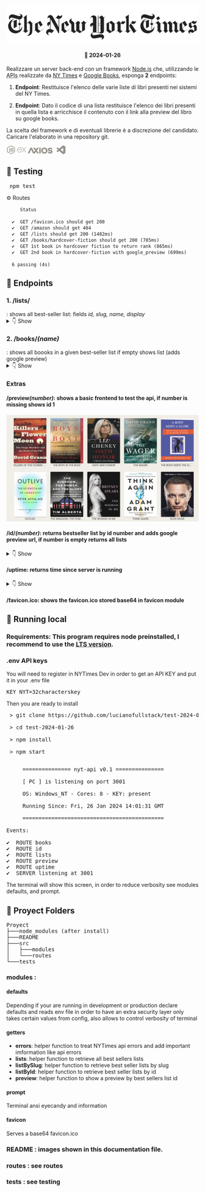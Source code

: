 <p align="center">
<img src="./README/nytimes.svg">
</p>
<h4 align="center">📅 2024-01-26</h4>
<p align="justify">Realizzare un server back-end con un framework <a href="https://nodejs.org/en">Node.js</a> che, utilizzando le <abbr title="application programming interface">APIs</abbr> realizzate da <a href="https://developer.nytimes.com/apis">NY Times</a> e <a href="https://developers.google.com/books/docs/overview">Google Books</a>, esponga <b>2</b> endpoints:</p>

1. **Endpoint**: Restituisce l'elenco delle varie liste di libri presenti nei sistemi del NY Times.

2. **Endpoint**: Dato il codice di una lista restituisce l'elenco dei libri presenti in quella lista e arricchisce il contenuto con il link alla preview del libro su google books.

<p align="justify">La scelta del framework e di eventuali librerie è a discrezione del candidato. Caricare l'elaborato in una repository git.</p>

<a href="https://nodejs.org/en"><img height="24px" src="./README/nodejs.svg" alt="nodejs"></a>
<a href="https://expressjs.com"><img height="24px" src="./README/express.svg" alt="express"></a>
<a href="https://axios-http.com"><img height="18px" src="./README/axios.svg" alt="axios"></a>
<a href="https://code.visualstudio.com"><img height="24px" src="./README/vscode.svg" alt="vscode"></a>


<h2>🧪 Testing</h2>

<pre></> npm test</pre>

  ⚙️ Routes

         Status

      ✔  GET /favicon.ico should get 200
      ✔  GET /amazon should get 404
      ✔  GET /lists should get 200 (1482ms)
      ✔  GET /books/hardcover-fiction should get 200 (785ms)
      ✔  GET 1st book in hardcover fiction to return rank (865ms)
      ✔  GET 2nd book in hardcover-fiction with google_preview (699ms)

      6 passing (4s)


<h2>🚦 Endpoints</h2>

<h3>1. /<b>lists</b>/</h3> : shows all best-seller list: fields <i>id, slug, name, display</i></h3>

<details>
  <summary>👇 Show</summary>
<pre>
    {
        "id": 1,
        "slug": "combined-print-and-e-book-fiction",
        "name": "Combined Print and E-Book Fiction",
        "display": "Combined Print & E-Book Fiction"
    }
</pre>
</details>

<h3>2. /<b>books</b>/<i>(name)</i></h3> : shows all boooks in a given best-seller list if empty shows list (adds google preview)</h3>

<details>
  <summary>👇 Show</summary>
<pre>
{
        "book": {
            "rank": 1,
            "rank_last_week": 1,
            "weeks_on_list": 38,
            "asterisk": 0,
            "dagger": 0,
            "primary_isbn10": "1649374046",
            "primary_isbn13": "9781649374042",
            "publisher": "Red Tower",
            "description": "Violet Sorrengail is urged by the commanding general, who also is her mother, to become a candidate for the elite dragon riders.",
            "price": "0.00",
            "title": "FOURTH WING",
            "author": "Rebecca Yarros",
            "contributor": "by Rebecca Yarros",
            "contributor_note": "",
            "book_image": "https://storage.googleapis.com/du-prd/books/images/9781649374042.jpg",
            "book_image_width": 309,
            "book_image_height": 500,
            "amazon_product_url": "https://www.amazon.com/dp/1649374046?tag=NYTBSREV-20",
            "age_group": "",
            "book_review_link": "",
            "first_chapter_link": "",
            "sunday_review_link": "",
            "article_chapter_link": "",
            "isbns": [
                {
                    "isbn10": "1649374046",
                    "isbn13": "9781649374042"
                },
                {
                    "isbn10": "1649374089",
                    "isbn13": "9781649374080"
                },
                {
                    "isbn10": "1705085059",
                    "isbn13": "9781705085059"
                },
                {
                    "isbn10": "1705085032",
                    "isbn13": "9781705085035"
                },
                {
                    "isbn10": "1649376162",
                    "isbn13": "9781649376169"
                }
            ],
            "buy_links": [
                {
                    "name": "Amazon",
                    "url": "https://www.amazon.com/dp/1649374046?tag=NYTBSREV-20"
                },
                {
                    "name": "Apple Books",
                    "url": "https://goto.applebooks.apple/9781649374042?at=10lIEQ"
                },
                {
                    "name": "Barnes and Noble",
                    "url": "https://www.anrdoezrs.net/click-7990613-11819508?url=https%3A%2F%2Fwww.barnesandnoble.com%2Fw%2F%3Fean%3D9781649374042"
                },
                {
                    "name": "Books-A-Million",
                    "url": "https://www.anrdoezrs.net/click-7990613-35140?url=https%3A%2F%2Fwww.booksamillion.com%2Fp%2FFOURTH%2BWING%2FRebecca%2BYarros%2F9781649374042"
                },
                {
                    "name": "Bookshop",
                    "url": "https://bookshop.org/a/3546/9781649374042"
                },
                {
                    "name": "IndieBound",
                    "url": "https://www.indiebound.org/book/9781649374042?aff=NYT"
                }
            ],
            "book_uri": "nyt://book/106c2cf0-7d20-51b1-bad4-91c3ebcd131a"
        },
        "google_preview": "https://www.google.it/books/edition/_/6_CLEAAAQBAJ?hl=it&gbpv=0"
}
</pre>
</details>

<h3>Extras</h3>

<h4>/<b>preview</b><i>(number)</i>: shows a basic frontend to test the api, if number is missing shows id 1</h4>

<p align="center">
<img src="./README/preview.png">
</p>

<h4>/<b>id</b>/<i>(number)</i>: returns bestseller list by id number and adds google preview url, if number is empty returns all lists</h4>

<details>
  <summary>👇 Show</summary>
<pre>
[
    {
        "book": {
            "rank": 1,
            "rank_last_week": 3,
            "weeks_on_list": 112,
            "asterisk": 0,
            "dagger": 0,
            "primary_isbn10": "0307742482",
            "primary_isbn13": "9780307742483",
            "publisher": "Doubleday",
            "description": "The story of a murder spree in 1920s Oklahoma that targeted Osage Indians, whose lands contained oil.",
            "price": "0.00",
            "title": "KILLERS OF THE FLOWER MOON",
            "author": "David Grann",
            "contributor": "by David Grann",
            "contributor_note": "",
            "book_image": "https://storage.googleapis.com/du-prd/books/images/9780385534246.jpg",
            "book_image_width": 326,
            "book_image_height": 495,
            "amazon_product_url": "https://www.amazon.com/Killers-Flower-Moon-Osage-Murders/dp/0385534248?tag=NYTBSREV-20",
            "age_group": "",
            "book_review_link": "https://www.nytimes.com/2017/04/28/books/review/killers-of-the-flower-moon-david-grann.html",
            "first_chapter_link": "",
            "sunday_review_link": "",
            "article_chapter_link": "",
            "isbns": [
                {
                    "isbn10": "0385534248",
                    "isbn13": "9780385534246"
                },
                {
                    "isbn10": "0385534256",
                    "isbn13": "9780385534253"
                },
                {
                    "isbn10": "1524755931",
                    "isbn13": "9781524755935"
                },
                {
                    "isbn10": "0307742482",
                    "isbn13": "9780307742483"
                },
                {
                    "isbn10": "1471166554",
                    "isbn13": "9781471166556"
                },
                {
                    "isbn10": "1984883860",
                    "isbn13": "9781984883865"
                },
                {
                    "isbn10": "0857209043",
                    "isbn13": "9780857209047"
                },
                {
                    "isbn10": "0593470834",
                    "isbn13": "9780593470831"
                }
            ],
            "buy_links": [
                {
                    "name": "Amazon",
                    "url": "https://www.amazon.com/Killers-Flower-Moon-Osage-Murders/dp/0385534248?tag=NYTBSREV-20"
                },
                {
                    "name": "Apple Books",
                    "url": "https://goto.applebooks.apple/9780307742483?at=10lIEQ"
                },
                {
                    "name": "Barnes and Noble",
                    "url": "https://www.anrdoezrs.net/click-7990613-11819508?url=https%3A%2F%2Fwww.barnesandnoble.com%2Fw%2F%3Fean%3D9780307742483"
                },
                {
                    "name": "Books-A-Million",
                    "url": "https://www.anrdoezrs.net/click-7990613-35140?url=https%3A%2F%2Fwww.booksamillion.com%2Fp%2FKILLERS%2BOF%2BTHE%2BFLOWER%2BMOON%2FDavid%2BGrann%2F9780307742483"
                },
                {
                    "name": "Bookshop",
                    "url": "https://bookshop.org/a/3546/9780307742483"
                },
                {
                    "name": "IndieBound",
                    "url": "https://www.indiebound.org/book/9780307742483?aff=NYT"
                }
            ],
            "book_uri": "nyt://book/c5c1cd05-cdbc-5e7a-8255-1923ab4b1ceb"
        },
        "google_preview": "https://www.google.it/books/edition/_/fPdQDwAAQBAJ?hl=it&gbpv=0"
    }

...

]
</pre>
</details>


<h4>/<b>uptime</b>: returns time since server is running</h4>

<details>
  <summary>👇 Show</summary>
<pre>
{
    "days": 0,
    "hours": "00",
    "minutes": "00",
    "seconds": "20",
    "since": 1706358086000,
    "now": 1706358106502
}
</pre>
</details>

<h4>/<b>favicon.ico</b>: shows the favicon.ico stored base64 in favicon module</h4>

<h2>🏃 Running local</h2>

<h3>Requirements: This program requires node preinstalled, I recommend to use the <acronym title="Long Term Support">LTS version</acronym>.</h3>

<h3>.env <b>API</b> keys</h3>

You will need to register in NYTimes Dev in order to get an API KEY and put it in your .env file

<pre>
KEY_NYT=32characterskey
</pre>

Then you are ready to install

<pre>
 > git clone https://github.com/lucianofullstack/test-2024-01-26

 > cd test-2024-01-26

 > npm install

 > npm start

</pre>


<pre>
     =============== nyt-api v0.1 ===============

     [ PC ] is listening on port 3001

     OS: Windows_NT - Cores: 8 - KEY: present

     Running Since: Fri, 26 Jan 2024 14:01:31 GMT

     ============================================

Events:

✔  ROUTE books
✔  ROUTE id
✔  ROUTE lists
✔  ROUTE preview
✔  ROUTE uptime
✔  SERVER listening at 3001
</pre>

The terminal will show this screen, in order to reduce verbosity see modules defaults, and prompt.

<h2>📂 Proyect Folders</h2>

<pre>
Proyect
├───node_modules (after install)
├───README
├───src
│   ├───modules
│   └───routes
└───tests
</pre>

### modules : 

#### defaults

<p>Depending if your are running in development or production declare defaults and reads env file in order to have an extra security layer only takes certain values from config, also allows to control verbosity of terminal</p>

#### getters

- <b>errors</b>: helper function to treat NYTimes api errors and add important imformation like api errors
- <b>lists</b>: helper function to retrieve all best sellers lists
- <b>listBySlug</b>: helper function to retrieve best seller lists by slug
- <b>listById</b>: helper function to retrieve best seller lists by id
- <b>preview</b>: helper function to show a preview by best sellers list id

#### prompt

<p>Terminal ansi eyecandy and information</p>

#### favicon

<p>Serves a base64 favicon.ico</p>

### README : images shown in this documentation file.

### routes : see routes

### tests : see testing